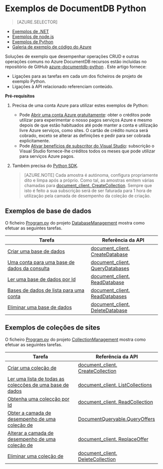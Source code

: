 <properties 
    pageTitle="Exemplos de NoSQL Python para DocumentDB | Microsoft Azure" 
    description="Encontre NoSQL Python exemplos no github para tarefas comuns no DocumentDB, incluindo operações CRUD para documentos JSON em NoSQL bases de dados." 
    keywords="Exemplos de Python"
    services="documentdb" 
    authors="moderakh" 
    manager="jhubbard" 
    editor="monicar" 
    documentationCenter="python"/>

<tags 
    ms.service="documentdb" 
    ms.workload="data-services" 
    ms.tgt_pltfrm="na" 
    ms.devlang="na" 
    ms.topic="article" 
    ms.date="04/18/2016" 
    ms.author="moderakh"/>


# <a name="documentdb-python-examples"></a>Exemplos de DocumentDB Python

> [AZURE.SELECTOR]
- [Exemplos de .NET](documentdb-dotnet-samples.md)
- [Exemplos de node.js](documentdb-nodejs-samples.md)
- [Exemplos de Python](documentdb-python-samples.md)
- [Galeria de exemplo de código do Azure](https://azure.microsoft.com/documentation/samples/?service=documentdb)

Soluções de exemplo que desempenhar operações CRUD e outras operações comuns no Azure DocumentDB recursos estão incluídas no repositório de GitHub [azure-documentdb-python](https://github.com/Azure/azure-documentdb-python/tree/master/samples) . Este artigo fornece:

- Ligações para as tarefas em cada um dos ficheiros de projeto de exemplo Python. 
- Ligações à API relacionado referenciam conteúdo.

**Pré-requisitos**

1. Precisa de uma conta Azure para utilizar estes exemplos de Python:
    - Pode [Abrir uma conta Azure gratuitamente](https://azure.microsoft.com/pricing/free-trial/): obter o créditos pode utilizar para experimentar o nosso pagos serviços Azure e mesmo depois de que estão habituados até pode manter a conta e utilização livre Azure serviços, como sites. O cartão de crédito nunca será cobrado, exceto se alterar as definições e pedir para ser cobrada explicitamente.
   - Pode [Ativar benefícios de subscritor do Visual Studio](https://azure.microsoft.com/pricing/member-offers/msdn-benefits-details/): subscrição o Visual Studio fornece-lhe créditos todos os meses que pode utilizar para serviços Azure pagos.
2. Também precisa do [Python SDK](documentdb-sdk-python.md). 

    > [AZURE.NOTE] Cada amostra é autónoma, configura propriamente dito e limpa após a próprio. Como tal, as amostras emitem várias chamadas para [document_client. CreateCollection](http://azure.github.io/azure-documentdb-python/api/pydocumentdb.document_client.html). Sempre que isto é feito a sua subscrição será de ser faturada para 1 hora de utilização pela camada de desempenho da coleção de criação. 

## <a name="database-examples"></a>Exemplos de base de dados

O ficheiro [Program.py](https://github.com/Azure/azure-documentdb-python/tree/master/samples/DatabaseManagement/Program.py) do projeto [DatabaseManagement](https://github.com/Azure/azure-documentdb-python/tree/master/samples/DatabaseManagement) mostra como efetuar as seguintes tarefas.

Tarefa | Referência da API
--- | ---
[Criar uma base de dados](https://github.com/Azure/azure-documentdb-python/blob/d78170214467e3ab71ace1a7400f5a7fa5a7b5b0/samples/DatabaseManagement/Program.py#L65-L76) | [document_client. CreateDatabase](http://azure.github.io/azure-documentdb-python/api/pydocumentdb.document_client.html)
[Uma conta para uma base de dados da consulta](https://github.com/Azure/azure-documentdb-python/blob/d78170214467e3ab71ace1a7400f5a7fa5a7b5b0/samples/DatabaseManagement/Program.py#L49-L62) | [document_client. QueryDatabases](http://azure.github.io/azure-documentdb-python/api/pydocumentdb.document_client.html)
[Ler uma base de dados por Id](https://github.com/Azure/azure-documentdb-python/blob/d78170214467e3ab71ace1a7400f5a7fa5a7b5b0/samples/DatabaseManagement/Program.py#L79-L96) | [document_client. ReadDatabase](http://azure.github.io/azure-documentdb-python/api/pydocumentdb.document_client.html)
[Bases de dados de lista para uma conta](https://github.com/Azure/azure-documentdb-python/blob/d78170214467e3ab71ace1a7400f5a7fa5a7b5b0/samples/DatabaseManagement/Program.py#L99-L110) | [document_client. ReadDatabases](http://azure.github.io/azure-documentdb-python/api/pydocumentdb.document_client.html)
[Eliminar uma base de dados](https://github.com/Azure/azure-documentdb-python/blob/d78170214467e3ab71ace1a7400f5a7fa5a7b5b0/samples/DatabaseManagement/Program.py#L113-L126) | [document_client. DeleteDatabase](http://azure.github.io/azure-documentdb-python/api/pydocumentdb.document_client.html)

## <a name="collection-examples"></a>Exemplos de coleções de sites 

O ficheiro [Program.py](https://github.com/Azure/azure-documentdb-python/tree/master/samples/CollectionManagement/Program.py) do projeto [CollectionManagement](https://github.com/Azure/azure-documentdb-python/tree/master/samples/CollectionManagement) mostra como efetuar as seguintes tarefas.

Tarefa | Referência da API
--- | ---
[Criar uma coleção de](https://github.com/Azure/azure-documentdb-python/blob/d78170214467e3ab71ace1a7400f5a7fa5a7b5b0/samples/CollectionManagement/Program.py#L84-L135) | [document_client. CreateCollection](http://azure.github.io/azure-documentdb-python/api/pydocumentdb.document_client.html#CreateCollection)
[Ler uma lista de todas as colecções de uma base de dados](https://github.com/Azure/azure-documentdb-python/blob/d78170214467e3ab71ace1a7400f5a7fa5a7b5b0/samples/CollectionManagement/Program.py#L198-L225) | [document_client. ListCollections](http://azure.github.io/azure-documentdb-python/api/pydocumentdb.document_client.html#CreateCollection)
[Obtenha uma colecção por Id](https://github.com/Azure/azure-documentdb-python/blob/d78170214467e3ab71ace1a7400f5a7fa5a7b5b0/samples/CollectionManagement/Program.py#L178-L195) | [document_client. ReadCollection](http://azure.github.io/azure-documentdb-python/api/pydocumentdb.document_client.html#CreateCollection)
[Obter a camada de desempenho de uma coleção de](https://github.com/Azure/azure-documentdb-python/blob/d78170214467e3ab71ace1a7400f5a7fa5a7b5b0/samples/CollectionManagement/Program.py#L139-L161) | [DocumentQueryable.QueryOffers](http://azure.github.io/azure-documentdb-python/api/pydocumentdb.document_client.html#CreateCollection)
[Alterar a camada de desempenho de uma coleção de](https://github.com/Azure/azure-documentdb-python/blob/d78170214467e3ab71ace1a7400f5a7fa5a7b5b0/samples/CollectionManagement/Program.py#L163-L175) | [document_client. ReplaceOffer](http://azure.github.io/azure-documentdb-python/api/pydocumentdb.document_client.html#CreateCollection)
[Eliminar uma coleção de](https://github.com/Azure/azure-documentdb-python/blob/d78170214467e3ab71ace1a7400f5a7fa5a7b5b0/samples/CollectionManagement/Program.py#L212-L225) | [document_client. DeleteCollection](http://azure.github.io/azure-documentdb-python/api/pydocumentdb.document_client.html#CreateCollection)
